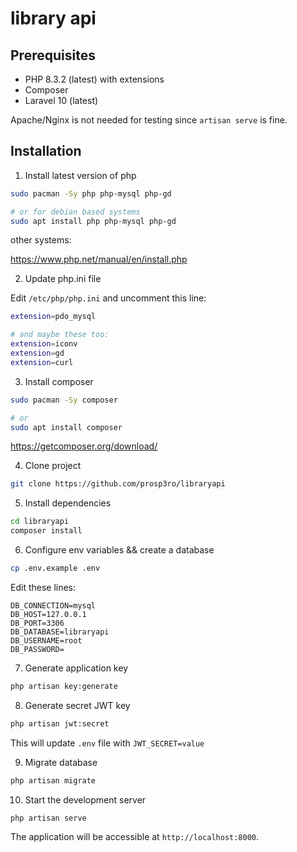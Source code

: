 # library api

## Prerequisites

- PHP 8.3.2 (latest) with extensions
- Composer
- Laravel 10 (latest)

Apache/Nginx is not needed for testing since `artisan serve` is fine.

## Installation

1. Install latest version of php

```bash
sudo pacman -Sy php php-mysql php-gd

# or for debian based systems
sudo apt install php php-mysql php-gd
```

other systems:

https://www.php.net/manual/en/install.php

2. Update php.ini file

Edit `/etc/php/php.ini` and uncomment this line:

```bash
extension=pdo_mysql

# and maybe these too:
extension=iconv
extension=gd
extension=curl
```

3. Install composer

```bash
sudo pacman -Sy composer

# or
sudo apt install composer
```

https://getcomposer.org/download/

4. Clone project

```bash
git clone https://github.com/prosp3ro/libraryapi
```

5. Install dependencies

```bash
cd libraryapi
composer install
```

6. Configure env variables && create a database

```bash
cp .env.example .env
```

Edit these lines:

```env
DB_CONNECTION=mysql
DB_HOST=127.0.0.1
DB_PORT=3306
DB_DATABASE=libraryapi
DB_USERNAME=root
DB_PASSWORD=
```

7. Generate application key

```bash
php artisan key:generate
```

8. Generate secret JWT key

```bash
php artisan jwt:secret
```

This will update `.env` file with `JWT_SECRET=value`

9. Migrate database

```bash
php artisan migrate
```

10. Start the development server

```bash
php artisan serve
```

The application will be accessible at `http://localhost:8000`.
